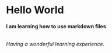 # <h1> Hello World 
#### <h4> I am learning how to use markdown files
###### <h6> Having a wonderful learning experience.
